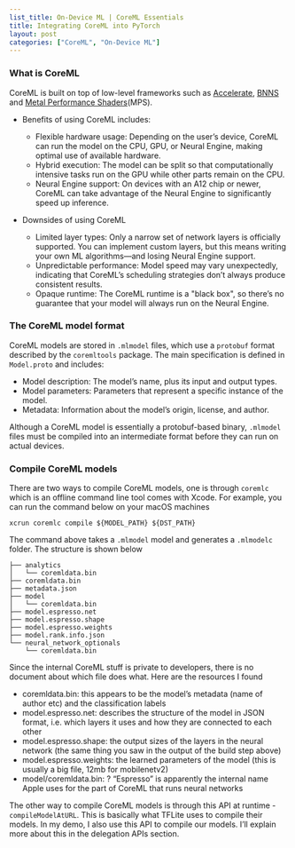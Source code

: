 ```yaml
---
list_title: On-Device ML | CoreML Essentials
title: Integrating CoreML into PyTorch
layout: post
categories: ["CoreML", "On-Device ML"]
---
```



### What is CoreML

CoreML is built on top of low-level frameworks such as [Accelerate](https://developer.apple.com/documentation/accelerate), [BNNS](https://developer.apple.com/documentation/accelerate/bnns) and [Metal Performance Shaders](https://developer.apple.com/documentation/metalperformanceshaders)(MPS). 

- Benefits of using CoreML includes:
	- Flexible hardware usage: Depending on the user’s device, CoreML can run the model on the CPU, GPU, or Neural Engine, making optimal use of available hardware.
	- Hybrid execution: The model can be split so that computationally intensive tasks run on the GPU while other parts remain on the CPU.
	- Neural Engine support: On devices with an A12 chip or newer, CoreML can take advantage of the Neural Engine to significantly speed up inference.

- Downsides of using CoreML
	- Limited layer types: Only a narrow set of network layers is officially supported. You can implement custom layers, but this means writing your own ML algorithms—and losing Neural Engine support.
	- Unpredictable performance: Model speed may vary unexpectedly, indicating that CoreML’s scheduling strategies don’t always produce consistent results.
	- Opaque runtime: The CoreML runtime is a "black box", so there’s no guarantee that your model will always run on the Neural Engine.


### The CoreML model format

CoreML models are stored in `.mlmodel` files, which use a `protobuf` format described by the `coremltools` package. The main specification is defined in `Model.proto` and includes:

- Model description: The model’s name, plus its input and output types.
- Model parameters: Parameters that represent a specific instance of the model.
- Metadata: Information about the model’s origin, license, and author.

Although a CoreML model is essentially a protobuf-based binary, `.mlmodel` files must be compiled into an intermediate format before they can run on actual devices.

### Compile CoreML models

There are two ways to compile CoreML models, one is through `coremlc` which is an offline command line tool comes with Xcode. For example, you can run the command below on your macOS machines

```
xcrun coremlc compile ${MODEL_PATH} ${DST_PATH}
```

The command above takes a `.mlmodel` model and generates a `.mlmodelc` folder. The structure is shown below

```
├── analytics
│   └── coremldata.bin
├── coremldata.bin
├── metadata.json
├── model
│   └── coremldata.bin
├── model.espresso.net
├── model.espresso.shape
├── model.espresso.weights
├── model.rank.info.json
└── neural_network_optionals
    └── coremldata.bin
```

Since the internal CoreML stuff is private to developers, there is no document about which file does what. Here are the resources I found
- coremldata.bin: this appears to be the model’s metadata (name of author etc) and the classification labels
- model.espresso.net: describes the structure of the model in JSON format, i.e. which layers it uses and how they are connected to each other
- model.espresso.shape: the output sizes of the layers in the neural network (the same thing you saw in the output of the build step above)
- model.espresso.weights: the learned parameters of the model (this is usually a big file, 12mb for mobilenetv2)
- model/coremldata.bin: ?
“Espresso” is apparently the internal name Apple uses for the part of CoreML that runs neural networks 

The other way to compile CoreML models is through this API at runtime - `compileModelAtURL`. This is basically what TFLite uses to compile their models. In my demo, I also use this API to compile our models. I’ll explain more about this in the delegation APIs section.